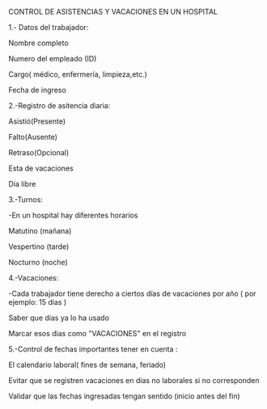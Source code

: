 CONTROL DE ASISTENCIAS Y VACACIONES EN UN HOSPITAL 

  1.- Datos del trabajador:

  Nombre completo  
  
  Numero del empleado (ID)
  
  Cargo( médico, enfermería, limpieza,etc.) 
  
  Fecha de ingreso
  

  2.-Registro de asitencia diaria:
  
  Asistió(Presente)
  
  Falto(Ausente)
  
  Retraso(Opcional)
  
  Esta de vacaciones 
  
  Dia libre 
  

  3.-Turnos:
  
  -En un hospital hay diferentes horarios 
  
  Matutino (mañana)
     
  Vespertino (tarde)
     
  Nocturno (noche)


  4.-Vacaciones: 
  
  -Cada trabajador tiene derecho a ciertos días de vacaciones por año ( por ejemplo: 15 días )
       
  Saber que días ya lo ha usado 
      
  Marcar esos dias como "VACACIONES" en el registro
  

   5.-Control de fechas importantes tener en cuenta : 
   
  El calendario laboral( fines de semana, feriado) 
       
  Evitar que se registren vacaciones en días no laborales si no corresponden 
       
  Validar que las fechas ingresadas tengan sentido (inicio antes del fin)




       

